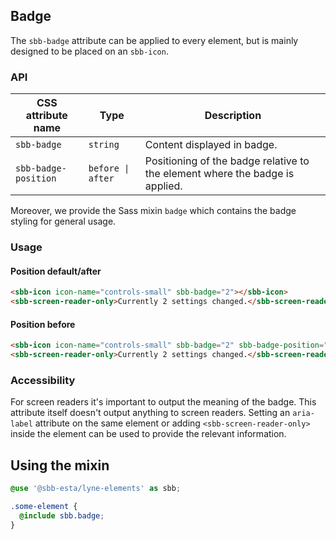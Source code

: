 ## Badge

The `sbb-badge` attribute can be applied to every element, but is mainly designed to be placed on an `sbb-icon`.

### API

| CSS attribute name   | Type              | Description                                                                  |
| -------------------- | ----------------- | ---------------------------------------------------------------------------- |
| `sbb-badge`          | `string`          | Content displayed in badge.                                                  |
| `sbb-badge-position` | `before \| after` | Positioning of the badge relative to the element where the badge is applied. |

Moreover, we provide the Sass mixin `badge` which contains the badge styling for general usage.

### Usage

#### Position default/after

```html
<sbb-icon icon-name="controls-small" sbb-badge="2"></sbb-icon>
<sbb-screen-reader-only>Currently 2 settings changed.</sbb-screen-reader-only>
```

#### Position before

```html
<sbb-icon icon-name="controls-small" sbb-badge="2" sbb-badge-position="before"></sbb-icon>
<sbb-screen-reader-only>Currently 2 settings changed.</sbb-screen-reader-only>
```

### Accessibility

For screen readers it's important to output the meaning of the badge. This attribute itself doesn't
output anything to screen readers. Setting an `aria-label` attribute on the same element or adding
`<sbb-screen-reader-only>` inside the element can be used to provide the relevant information.

## Using the mixin

```scss
@use '@sbb-esta/lyne-elements' as sbb;

.some-element {
  @include sbb.badge;
}
```
